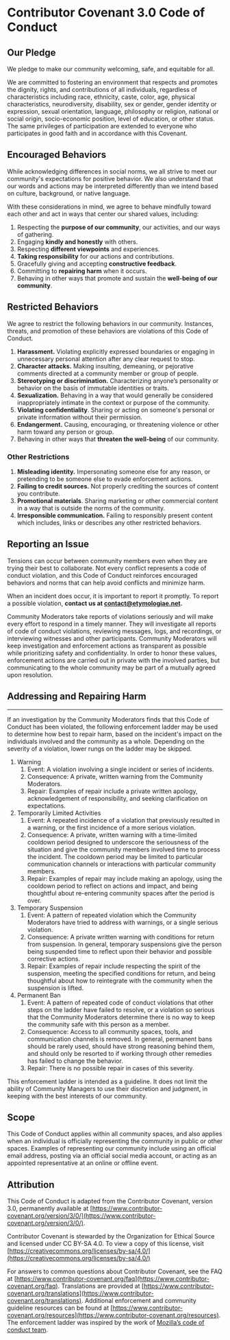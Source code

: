 <!--
Learn more about this file at https://docs.github.com/en/code-security/getting-started/adding-a-security-policy-to-your-repository.
-->

# Contributor Covenant 3.0 Code of Conduct

## Our Pledge

We pledge to make our community welcoming, safe, and equitable for all.

We are committed to fostering an environment that respects and promotes the dignity, rights, and contributions of all
individuals, regardless of characteristics including race, ethnicity, caste, color, age, physical characteristics,
neurodiversity, disability, sex or gender, gender identity or expression, sexual orientation, language, philosophy or
religion, national or social origin, socio-economic position, level of education, or other status. The same privileges
of participation are extended to everyone who participates in good faith and in accordance with this Covenant.

## Encouraged Behaviors

While acknowledging differences in social norms, we all strive to meet our community's expectations for positive
behavior. We also understand that our words and actions may be interpreted differently than we intend based on culture,
background, or native language.

With these considerations in mind, we agree to behave mindfully toward each other and act in ways that center our shared
values, including:

1. Respecting the **purpose of our community**, our activities, and our ways of gathering.
2. Engaging **kindly and honestly** with others.
3. Respecting **different viewpoints** and experiences.
4. **Taking responsibility** for our actions and contributions.
5. Gracefully giving and accepting **constructive feedback**.
6. Committing to **repairing harm** when it occurs.
7. Behaving in other ways that promote and sustain the **well-being of our community**.

## Restricted Behaviors

We agree to restrict the following behaviors in our community. Instances, threats, and promotion of these behaviors are
violations of this Code of Conduct.

1. **Harassment.** Violating explicitly expressed boundaries or engaging in unnecessary personal attention after any
   clear request to stop.
2. **Character attacks.** Making insulting, demeaning, or pejorative comments directed at a community member or group of
   people.
3. **Stereotyping or discrimination.** Characterizing anyone’s personality or behavior on the basis of immutable
   identities or traits.
4. **Sexualization.** Behaving in a way that would generally be considered inappropriately intimate in the context or
   purpose of the community.
5. **Violating confidentiality**. Sharing or acting on someone's personal or private information without their
   permission.
6. **Endangerment.** Causing, encouraging, or threatening violence or other harm toward any person or group.
7. Behaving in other ways that **threaten the well-being** of our community.

### Other Restrictions

1. **Misleading identity.** Impersonating someone else for any reason, or pretending to be someone else to evade
   enforcement actions.
2. **Failing to credit sources.** Not properly crediting the sources of content you contribute.
3. **Promotional materials**. Sharing marketing or other commercial content in a way that is outside the norms of the
   community.
4. **Irresponsible communication.** Failing to responsibly present content which includes, links or describes any other
   restricted behaviors.

## Reporting an Issue

Tensions can occur between community members even when they are trying their best to collaborate. Not every conflict
represents a code of conduct violation, and this Code of Conduct reinforces encouraged behaviors and norms that can help
avoid conflicts and minimize harm.

When an incident does occur, it is important to report it promptly.
To report a possible violation, **contact us at <contact@etymologiae.net>.**

Community Moderators take reports of violations seriously and will make every effort to respond in a timely manner. They
will investigate all reports of code of conduct violations, reviewing messages, logs, and recordings, or interviewing
witnesses and other participants. Community Moderators will keep investigation and enforcement actions as transparent as
possible while prioritizing safety and confidentiality. In order to honor these values, enforcement actions are carried
out in private with the involved parties, but communicating to the whole community may be part of a mutually agreed upon
resolution.

## Addressing and Repairing Harm

****

If an investigation by the Community Moderators finds that this Code of Conduct has been violated, the following
enforcement ladder may be used to determine how best to repair harm, based on the incident's impact on the individuals
involved and the community as a whole. Depending on the severity of a violation, lower rungs on the ladder may be
skipped.

1) Warning
    1) Event: A violation involving a single incident or series of incidents.
    2) Consequence: A private, written warning from the Community Moderators.
    3) Repair: Examples of repair include a private written apology, acknowledgement of responsibility, and seeking
       clarification on expectations.
2) Temporarily Limited Activities
    1) Event: A repeated incidence of a violation that previously resulted in a warning, or the first incidence of a
       more serious violation.
    2) Consequence: A private, written warning with a time-limited cooldown period designed to underscore the
       seriousness of the situation and give the community members involved time to process the incident. The cooldown
       period may be limited to particular communication channels or interactions with particular community members.
    3) Repair: Examples of repair may include making an apology, using the cooldown period to reflect on actions and
       impact, and being thoughtful about re-entering community spaces after the period is over.
3) Temporary Suspension
    1) Event: A pattern of repeated violation which the Community Moderators have tried to address with warnings, or a
       single serious violation.
    2) Consequence: A private written warning with conditions for return from suspension. In general, temporary
       suspensions give the person being suspended time to reflect upon their behavior and possible corrective actions.
    3) Repair: Examples of repair include respecting the spirit of the suspension, meeting the specified conditions for
       return, and being thoughtful about how to reintegrate with the community when the suspension is lifted.
4) Permanent Ban
    1) Event: A pattern of repeated code of conduct violations that other steps on the ladder have failed to resolve, or
       a violation so serious that the Community Moderators determine there is no way to keep the community safe with
       this person as a member.
    2) Consequence: Access to all community spaces, tools, and communication channels is removed. In general, permanent
       bans should be rarely used, should have strong reasoning behind them, and should only be resorted to if working
       through other remedies has failed to change the behavior.
    3) Repair: There is no possible repair in cases of this severity.

This enforcement ladder is intended as a guideline. It does not limit the ability of Community Managers to use their
discretion and judgment, in keeping with the best interests of our community.

## Scope

This Code of Conduct applies within all community spaces, and also applies when an individual is officially representing
the community in public or other spaces. Examples of representing our community include using an official email address,
posting via an official social media account, or acting as an appointed representative at an online or offline event.

## Attribution

This Code of Conduct is adapted from the Contributor Covenant, version 3.0, permanently available
at [https://www.contributor-covenant.org/version/3/0/](https://www.contributor-covenant.org/version/3/0/).

Contributor Covenant is stewarded by the Organization for Ethical Source and licensed under CC BY-SA 4.0. To view a copy
of this license,
visit [https://creativecommons.org/licenses/by-sa/4.0/](https://creativecommons.org/licenses/by-sa/4.0/)

For answers to common questions about Contributor Covenant, see the FAQ
at [https://www.contributor-covenant.org/faq](https://www.contributor-covenant.org/faq). Translations are provided
at [https://www.contributor-covenant.org/translations](https://www.contributor-covenant.org/translations). Additional
enforcement and community guideline resources can be found
at [https://www.contributor-covenant.org/resources](https://www.contributor-covenant.org/resources). The enforcement
ladder was inspired by the work of [Mozilla’s code of conduct team](https://github.com/mozilla/inclusion).
